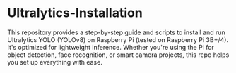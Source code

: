 # Ultralytics-Installation
This repository provides a step-by-step guide and scripts to install and run Ultralytics YOLO (YOLOv8) on Raspberry Pi (tested on Raspberry Pi 3B+/4). It's optimized for lightweight inference. Whether you're using the Pi for object detection, face recognition, or smart camera projects, this repo helps you set up everything with ease.

